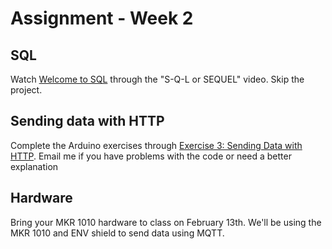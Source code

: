 # Assignment - Week 2

## SQL

Watch [Welcome to SQL](https://www.khanacademy.org/computing/computer-programming/sql/sql-basics/v/welcome-to-sql) through the "S-Q-L or SEQUEL" video. Skip the project.

## Sending data with HTTP

Complete the Arduino exercises through [Exercise 3: Sending Data with HTTP](https://github.com/don/ITP-DeviceToDatabase/blob/master/02_Arduino/exercises/exercise3.md). Email me if you have problems with the code or need a better explanation 

## Hardware

Bring your MKR 1010 hardware to class on February 13th. We'll be using the MKR 1010 and ENV shield to send data using MQTT.